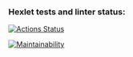 ### Hexlet tests and linter status:
[![Actions Status](https://github.com/helen02027/php-project-45/actions/workflows/hexlet-check.yml/badge.svg)](https://github.com/helen02027/php-project-45/actions)

[![Maintainability](https://api.codeclimate.com/v1/badges/37d9eefe962e6b98b95d/maintainability)](https://codeclimate.com/github/helen02027/php-project-45/maintainability)




